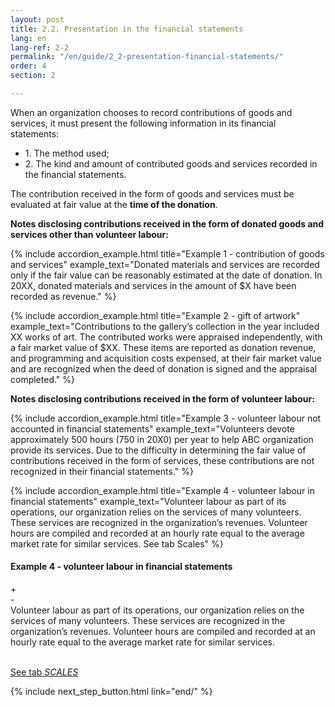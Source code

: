 ```yaml
---
layout: post
title: 2.2. Presentation in the financial statements
lang: en
lang-ref: 2-2
permalink: "/en/guide/2_2-presentation-financial-statements/"
order: 4
section: 2

---
```

When an organization chooses to record contributions of goods and services, it must present the following information in its financial statements:
<ul class="textlist">
<li>1. The method used;</li>

<li>2. The kind and amount of contributed goods and services recorded in the financial statements.</li>
</ul>

The contribution received in the form of goods and services must be evaluated at fair value at the **time of the donation**.

**Notes disclosing contributions received in the form of donated goods and services other than volunteer labour:**

{% include accordion_example.html
title="Example 1 - contribution of goods and services"
example_text="Donated materials and services are recorded only if the fair value can be reasonably estimated at the date of donation. In 20XX, donated materials and services in the amount of $X have been recorded as revenue."
%}

{% include accordion_example.html
title="Example 2 - gift of artwork"
example_text="Contributions to the gallery’s collection in the year included XX works of art. The contributed works were appraised independently, with a fair market value of $XX. These items are reported as donation revenue, and programming and acquisition costs expensed, at their fair market value and are recognized when the deed of donation is signed and the appraisal completed."
%}

**Notes disclosing contributions received in the form of volunteer labour:**

{% include accordion_example.html
title="Example 3 - volunteer labour not accounted in financial statements"
example_text="Volunteers devote approximately 500 hours (750 in 20X0) per year to help ABC organization provide its services. Due to the difficulty in determining the fair value of contributions received in the form of services, these contributions are not recognized in their financial statements."
%}

{% include accordion_example.html
title="Example 4 - volunteer labour in financial statements"
example_text="Volunteer labour as part of its operations, our organization relies on the services of many volunteers. These services are recognized in the organization’s revenues. Volunteer hours are compiled and recorded at an hourly rate equal to the average market rate for similar services.
See tab Scales"
%}

<div class="outer-accordion-wrapper"> <div class="example-text-wrapper"> <h4 class="include-title"><strong>Example 4 - volunteer labour in financial statements</strong></h4> <div class="close">+</div> <div class="open">-</div> </div> <div class="example-wrapper"> Volunteer labour as part of its operations, our organization relies on the services of many volunteers. These services are recognized in the organization’s revenues. Volunteer hours are compiled and recorded at an hourly rate equal to the average market rate for similar services.<br/><br/>

<a class="toolkit" href="{{ site.baseurl }}/en/toolkit/scales/" title="Scales">See tab <em>SCALES</em></a> 
  </div></div>

{% include next_step_button.html link="end/" %}